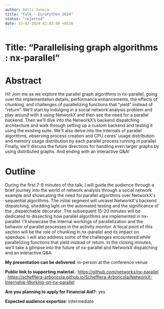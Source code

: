 ```yaml
---
author: Aditi Juneja
title: "Talk - EuroPython 2024"
status: "rejected"
date: 15-03-2024 02:03:00 +0530
---
```


# Title: “Parallelising graph algorithms : nx-parallel”

# Abstract

Hi! Join me as we explore the parallel graph algorithms in nx-parallel, going over the implementation details, performance enhancements, the effects of chunking, and challenges of parallelizing functions that “yield” instead of “return”. We’ll start by indulging in a social network analysis problem and play around with it using NetworkX and then see the need for a parallel backend. Then we’ll dive into the NetworkX’s backend dispatching architecture and walk through setting up a custom backend and testing it using the existing suite. We'll also delve into the internals of parallel algorithms, observing process creation and CPU cores' usage distribution and memory usage distribution by each parallel process running in parallel. Finally, we'll discuss the future directions for handling even larger graphs by using distributed graphs. And ending with an interactive Q&A!

# Outline

During the first 7-8 minutes of the talk, I will guide the audience through a brief journey into the world of network analysis through a social network example and showcasing the need for parallel algorithms over NetworkX's sequential algorithms. The initial segment will unravel NetworkX's backend dispatching, shedding light on the automated testing and the significance of the \_dispatchable decorator. The subsequent 15-20 minutes will be dedicated to dissecting how parallel algorithms are implemented in nx-parallel. I'll showcase the internal workings of parallelization and the behavior of parallel processes in the activity monitor. A focal point of this section will be the role of chunking in nx-parallel and its impact on speedups. I will also address some of the challenges encountered while parallelizing functions that yield instead of return. In the closing minutes, we'll take a glimpse into the future of nx-parallel and NetworkX dispatching and an interactive Q&A.

**My presentation can be delivered**: in-person at the conference venue

**Public link to supporting material.**: https://github.com/networkx/nx-parallel , https://schefflera-arboricola.github.io/Schefflera-Arboricola/NetworkX-Internship-Working-on-nx-parallel

**Are you planning to apply for Financial Aid?**: yes

**Expected audience expertise**: Intermediate
